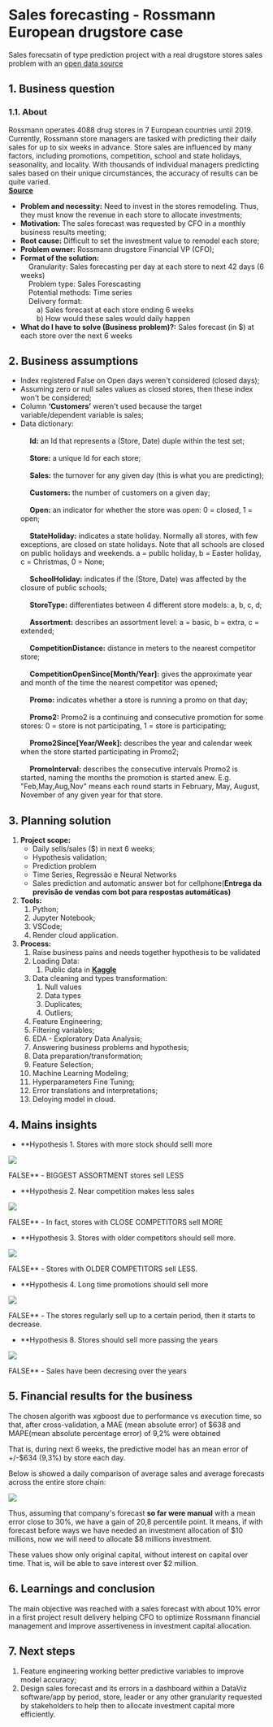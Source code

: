 # **Sales forecasting  - Rossmann European drugstore case**

Sales forecsatin of type prediction project with a real drugstore stores sales problem with an [open data source ](https://www.kaggle.com/competitions/rossmann-store-sales/overview/description)


## **1. Business question**

### **1.1. About**
Rossmann operates 4088 drug stores in 7 European countries until 2019. Currently, Rossmann store managers are tasked with predicting their daily sales for up to six weeks in advance. Store sales are influenced by many factors, including promotions, competition, school and state holidays, seasonality, and locality. With thousands of individual managers predicting sales based on their unique circumstances, the accuracy of results can be quite varied. <br />
**[Source](https://www.statista.com/statistics/921492/top-personal-care-retailers-store-numbers/)**

- **Problem and necessity:** Need to invest in the stores remodeling. Thus, they must know the revenue in each store to allocate investments;
- **Motivation:** The sales forecast was requested by CFO in a monthly business results meeting;
- **Root cause:** Difficult to set the investment value to remodel each store;
- **Problem owner:** Rossmann drugstore Financial VP (CFO);
- **Format of the solution:** <br />
    Granularity: Sales forecasting per day at each store to next 42 days (6 weeks) <br />
    Problem type: Sales Forescasting <br />
    Potential methods: Time series <br />
    Delivery format: <br />
        a) Sales forecast at each store ending 6 weeks <br />
        b) How would these sales would daily happen
- **What do I have to solve (Business problem)?:** Sales forecast (in $) at each store over the next 6 weeks

## **2. Business assumptions**

- Index registered False on Open days weren't considered (closed days);
- Assuming zero or null sales values as closed stores, then these index won't be considered;
- Column **‘Customers’** weren't used because the target variable/dependent variable is sales;
- Data dictionary: <br /> <br />
&emsp;    **Id:** an Id that represents a (Store, Date) duple within the test set; <br /> <br />
&emsp;    **Store:** a unique Id for each store; <br /> <br />
&emsp;    **Sales:** the turnover for any given day (this is what you are predicting); <br /> <br />
&emsp;    **Customers:** the number of customers on a given day; <br /> <br />
&emsp;    **Open:** an indicator for whether the store was open: 0 = closed, 1 = open; <br /> <br />
&emsp;    **StateHoliday:** indicates a state holiday. Normally all stores, with few exceptions, are closed on state holidays. Note that all schools are closed on public holidays and weekends. a = public holiday, b = Easter holiday, c = Christmas, 0 = None; <br /> <br />
&emsp;    **SchoolHoliday:** indicates if the (Store, Date) was affected by the closure of public schools; <br /> <br />
&emsp;    **StoreType:** differentiates between 4 different store models: a, b, c, d; <br /> <br />
&emsp;    **Assortment:** describes an assortment level: a = basic, b = extra, c = extended; <br /> <br />
&emsp;    **CompetitionDistance:** distance in meters to the nearest competitor store; <br /> <br />
&emsp;    **CompetitionOpenSince[Month/Year]:** gives the approximate year and month of the time the nearest competitor was opened; <br /> <br />
&emsp;    **Promo:** indicates whether a store is running a promo on that day; <br /> <br />
&emsp;    **Promo2:** Promo2 is a continuing and consecutive promotion for some stores: 0 = store is not participating, 1 = store is participating; <br /> <br />
&emsp;    **Promo2Since[Year/Week]:** describes the year and calendar week when the store started participating in Promo2; <br /> <br />
&emsp;    **PromoInterval:** describes the consecutive intervals Promo2 is started, naming the months the promotion is started anew. E.g. "Feb,May,Aug,Nov" means each round starts in February, May, August, November of any given year for that store.

## **3. Planning solution**

1. **Project scope:**
    - Daily sells/sales ($) in next 6 weeks;
    - Hypothesis validation;
    - Prediction problem
    - Time Series, Regressão e Neural Networks
    - Sales prediction and automatic answer bot for cellphone(**Entrega da previsão de vendas com bot para respostas automáticas)**
2. **Tools:**
    1. Python;
    2. Jupyter Notebook;
    3. VSCode;
    4. Render cloud application.
3. **Process:**
    1. Raise business pains and needs together hypothesis to be validated
    2. Loading Data:
        1. Public data in **[Kaggle](https://www.kaggle.com/competitions/rossmann-store-sales/data)**
    3. Data cleaning and types transformation:
        1. Null values
        2. Data types
        3. Duplicates;
        4. Outliers;
    4. Feature Engineering;
    5. Filtering variables;
    6. EDA - Exploratory Data Analysis;
    7. Answering business problems and hypothesis;
    8. Data preparation/transformation;
    9. Feature Selection;
    10. Machine Learning Modeling;
    11. Hyperparameters Fine Tuning;
    12. Error translations and interpretations;
    13. Deloying model in cloud.
    
    
## **4. Mains insights**

- **Hypothesis 1. Stores with more stock should selll more <br />

![](img/hypothesis1.png)

FALSE** - BIGGEST ASSORTMENT stores sell LESS
- **Hypothesis  2. Near competition makes less sales <br />

![](img/hypothesis2.png)

FALSE** - In fact, stores with CLOSE COMPETITORS sell MORE <br />
- **Hypothesis  3. Stores with older competitors should sell more. <br />

![](img/hypothesis3.png)

FALSE** - Stores with OLDER COMPETITORS sell LESS. <br />
- **Hypothesis 4. Long time promotions should sell more <br />

![](img/hypothesis4.png)

FALSE** - The stores regularly sell up to a certain period, then it starts to decrease. <br />
- **Hypothesis  8. Stores should sell more passing the years <br />

![](img/hypothesis8.png)

FALSE** - Sales have been decresing over the years <br />



## **5. Financial results for the business**

The chosen algorith was xgboost due to performance vs execution time, so that, after cross-validation, a MAE (mean absolute error) of $638 and MAPE(mean absolute percentage error) of 9,2% were obtained

That is, during next 6 weeks, the predictive model has an mean error of +/-$634 (9,3%) by store each day.

Below is showed a daily comparison of average sales and average forecasts across the entire store chain:

![](img/sales_vs_prediction_per_day.png)

Thus, assuming that company's forecast **so far were manual** with a mean error close to 30%, we have a gain of 20,8 percentile point. It means, if with forecast before ways we have needed an investment allocation of $10 millions, now we will need to allocate $8 millions investment.

These values show only original capital, without interest on capital over time. That is, will be able to save interest over $2 million.


## **6. Learnings and conclusion**

The main objective was reached with a sales forecast with about 10% error in a first project result delivery helping CFO to optimize Rossmann financial management and improve assertiveness in investment capital allocation.

## **7. Next steps**

1. Feature engineering working better predictive variables to improve model accuracy;
2. Design sales forecast and its errors in a dashboard within a DataViz software/app by period, store, leader or any other granularity requested by stakeholders to help then to allocate investment capital more efficiently.